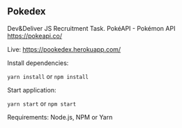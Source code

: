 ## Pokedex

Dev&Deliver JS Recruitment Task.
PokéAPI - Pokémon API https://pokeapi.co/

Live: https://pookedex.herokuapp.com/


Install dependencies:

 `yarn install` or `npm install`

Start application:

 `yarn start` or `npm start`

Requirements: Node.js, NPM or Yarn
